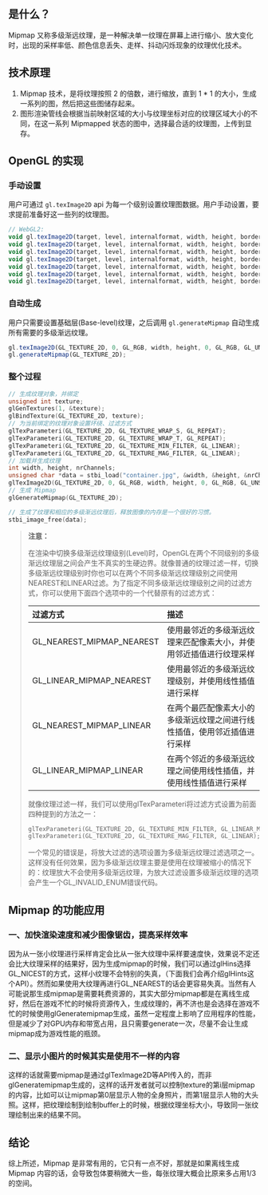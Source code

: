 ## 是什么？

Mipmap 又称多级渐远纹理，是一种解决单一纹理在屏幕上进行缩小、放大变化时，出现的采样率低、颜色信息丢失、走样、抖动闪烁现象的纹理优化技术。

## 技术原理

1. Mipmap 技术，是将纹理按照 2 的倍数，进行缩放，直到 1 * 1 的大小，生成一系列的图，然后把这些图储存起来。
2. 图形渲染管线会根据当前映射区域的大小与纹理坐标对应的纹理区域大小的不同，在这一系列 Mipmapped 状态的图中，选择最合适的纹理图，上传到显存。

## OpenGL 的实现

### 手动设置

用户可通过 `gl.texImage2D` api 为每一个级别设置纹理图数据。用户手动设置，要求提前准备好这一些列的纹理图。

```js
// WebGL2:
void gl.texImage2D(target, level, internalformat, width, height, border, format, type, GLintptr offset);
void gl.texImage2D(target, level, internalformat, width, height, border, format, type, HTMLCanvasElement source);
void gl.texImage2D(target, level, internalformat, width, height, border, format, type, HTMLImageElement source);
void gl.texImage2D(target, level, internalformat, width, height, border, format, type, HTMLVideoElement source);
void gl.texImage2D(target, level, internalformat, width, height, border, format, type, ImageBitmap source);
void gl.texImage2D(target, level, internalformat, width, height, border, format, type, ImageData source);
void gl.texImage2D(target, level, internalformat, width, height, border, format, type, ArrayBufferView srcData, srcOffset)
```

### 自动生成

用户只需要设置基础层(Base-level)纹理，之后调用 `gl.generateMipmap` 自动生成所有需要的多级渐远纹理。

```js
gl.texImage2D(GL_TEXTURE_2D, 0, GL_RGB, width, height, 0, GL_RGB, GL_UNSIGNED_BYTE, data);
gl.generateMipmap(GL_TEXTURE_2D);
```

### 整个过程

```c++
// 生成纹理对象，并绑定
unsigned int texture;
glGenTextures(1, &texture);
glBindTexture(GL_TEXTURE_2D, texture);
// 为当前绑定的纹理对象设置环绕、过滤方式
glTexParameteri(GL_TEXTURE_2D, GL_TEXTURE_WRAP_S, GL_REPEAT);   
glTexParameteri(GL_TEXTURE_2D, GL_TEXTURE_WRAP_T, GL_REPEAT);
glTexParameteri(GL_TEXTURE_2D, GL_TEXTURE_MIN_FILTER, GL_LINEAR);
glTexParameteri(GL_TEXTURE_2D, GL_TEXTURE_MAG_FILTER, GL_LINEAR);
// 加载并生成纹理
int width, height, nrChannels;
unsigned char *data = stbi_load("container.jpg", &width, &height, &nrChannels, 0);
glTexImage2D(GL_TEXTURE_2D, 0, GL_RGB, width, height, 0, GL_RGB, GL_UNSIGNED_BYTE, data);
// 生成 Mipmap
glGenerateMipmap(GL_TEXTURE_2D);

// 生成了纹理和相应的多级渐远纹理后，释放图像的内存是一个很好的习惯。
stbi_image_free(data);
```

> **注意：**
>
> 在渲染中切换多级渐远纹理级别(Level)时，OpenGL在两个不同级别的多级渐远纹理层之间会产生不真实的生硬边界。就像普通的纹理过滤一样，切换多级渐远纹理级别时你也可以在两个不同多级渐远纹理级别之间使用NEAREST和LINEAR过滤。为了指定不同多级渐远纹理级别之间的过滤方式，你可以使用下面四个选项中的一个代替原有的过滤方式：
>
> | 过滤方式                  | 描述                                                         |
> | :------------------------ | :----------------------------------------------------------- |
> | GL_NEAREST_MIPMAP_NEAREST | 使用最邻近的多级渐远纹理来匹配像素大小，并使用邻近插值进行纹理采样 |
> | GL_LINEAR_MIPMAP_NEAREST  | 使用最邻近的多级渐远纹理级别，并使用线性插值进行采样         |
> | GL_NEAREST_MIPMAP_LINEAR  | 在两个最匹配像素大小的多级渐远纹理之间进行线性插值，使用邻近插值进行采样 |
> | GL_LINEAR_MIPMAP_LINEAR   | 在两个邻近的多级渐远纹理之间使用线性插值，并使用线性插值进行采样 |
>
> 就像纹理过滤一样，我们可以使用glTexParameteri将过滤方式设置为前面四种提到的方法之一：
>
> ```c++
> glTexParameteri(GL_TEXTURE_2D, GL_TEXTURE_MIN_FILTER, GL_LINEAR_MIPMAP_LINEAR);
> glTexParameteri(GL_TEXTURE_2D, GL_TEXTURE_MAG_FILTER, GL_LINEAR);
> ```
>
> 一个常见的错误是，将放大过滤的选项设置为多级渐远纹理过滤选项之一。这样没有任何效果，因为多级渐远纹理主要是使用在纹理被缩小的情况下的：纹理放大不会使用多级渐远纹理，为放大过滤设置多级渐远纹理的选项会产生一个GL_INVALID_ENUM错误代码。

## Mipmap 的功能应用

### 一、加快渲染速度和减少图像锯齿，提高采样效率

因为从一张小纹理进行采样肯定会比从一张大纹理中采样要速度快，效果说不定还会比大纹理采样的结果好，因为生成mipmap的时候，我们可以通过glHins选择GL_NICEST的方式，这样小纹理不会特别的失真，（下面我们会再介绍glHints这个API）。然而如果使用大纹理再进行GL_NEAREST的话会更容易失真。当然有人可能说那生成mipmap是需要耗费资源的，其实大部分mipmap都是在离线生成好，然后在游戏不忙的时候将资源传入，生成纹理的，再不济也是会选择在游戏不忙的时候使用glGeneratemipmap生成，虽然一定程度上影响了应用程序的性能，但是减少了对GPU内存和带宽占用，且只需要generate一次，尽量不会让生成mipmap成为游戏性能的瓶颈。

### 二、显示小图片的时候其实是使用不一样的内容

这样的话就需要mipmap是通过glTexImage2D等API传入的，而非glGeneratemipmap生成的，这样的话开发者就可以控制texture的第i层mipmap的内容，比如可以让mipmap第0层显示人物的全身照片，而第1层显示人物的大头照。这样，把纹理绘制到绘制buffer上的时候，根据纹理坐标大小，导致同一张纹理绘制出来的结果不同。

## 结论

综上所述，Mipmap 是非常有用的，它只有一点不好，那就是如果离线生成 Mipmap 内容的话，会导致包体要稍微大一些，每张纹理大概会比原来多占用1/3的空间。



[LearnOpenGL - 纹理]: https://learnopengl-cn.github.io/01%20Getting%20started/06%20Textures/
[OpenGL ES2.0 知识串讲（9）-- OpenGL ES 详解 III（纹理）]: http://geekfaner.com/shineengine/blog10_OpenGLESv2_9.html#glTexParameter
[知乎：mipmap的优点具体是什么？]: https://www.zhihu.com/question/66993945
[OpenGL 之纹理映射 Mipmap]: https://www.jianshu.com/p/65376d181323
[贴图 filtering 与 MIP map 简介]: https://www.lihuasoft.net/article/show.php?id=4509

